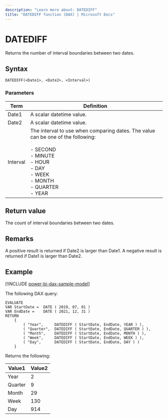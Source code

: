 ```yaml
---
description: "Learn more about: DATEDIFF"
title: "DATEDIFF function (DAX) | Microsoft Docs"
---
```

# DATEDIFF
  
Returns the number of interval boundaries between two dates.  
  
## Syntax  
  
```dax
DATEDIFF(<Date1>, <Date2>, <Interval>)  
```
  
### Parameters  
  
|Term|Definition|  
|--------|--------------|  
|Date1|A scalar datetime value.|  
|Date2|A scalar datetime value.|  
|Interval|The interval to use when comparing dates. The value can be one of the following:<br /><br />-   SECOND<br />-   MINUTE<br />-   HOUR<br />-   DAY<br />-   WEEK<br />-  MONTH<br />-   QUARTER<br />-   YEAR|  
  
## Return value

The count of interval boundaries between two dates.  
  
## Remarks

A positive result is returned if Date2 is larger than Date1.
A negative result is returned if Date1 is larger than Date2.
  
## Example

[!INCLUDE [power-bi-dax-sample-model](includes/power-bi-dax-sample-model.md)]

The following DAX query:

```dax
EVALUATE
VAR StartDate =  DATE ( 2019, 07, 01 )
VAR EndDate =    DATE ( 2021, 12, 31 )
RETURN
    {
        ( "Year",     DATEDIFF ( StartDate, EndDate, YEAR ) ),
        ( "Quarter",  DATEDIFF ( StartDate, EndDate, QUARTER ) ),
        ( "Month",    DATEDIFF ( StartDate, EndDate, MONTH ) ),
        ( "Week",     DATEDIFF ( StartDate, EndDate, WEEK ) ),
        ( "Day",      DATEDIFF ( StartDate, EndDate, DAY ) )
    }   
```

Returns the following:

|Value1  |Value2  |
|---------|---------|
|Year     |   2      |
|Quarter     |    9     |
|Month     |    29     |
|Week    |    130     |
|Day    |      914   |
